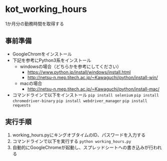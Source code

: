 # kot_working_hours
1か月分の勤務時間を取得する

## 事前準備
* GoogleChromをインストール
* 下記を参考にPython3系をインストール
    * windowsの場合（どちらかを参考にしてください）
        * <https://www.python.jp/install/windows/install.html>
        * <http://netsu-n.mep.titech.ac.jp/~Kawaguchi/python/install-win/>
    * macの場合
        * <http://netsu-n.mep.titech.ac.jp/~Kawaguchi/python/install-mac/>
* コマンドラインで以下をインストール
    ``` pip install selenium ```
    ``` pip install chromedriver-binary ```
    ``` pip install webdriver_manager ```
    ``` pip install requests ```

## 実行手順
1. working_hours.pyにキングオブタイムのID、パスワードを入力する
2. コマンドラインで以下を実行する
    ``` python working_hours.py ```
3. 自動的にGoogleChromeが起動し、スプレッドシートへの書き込みが行われる
